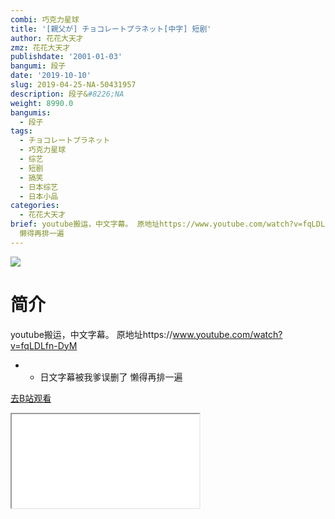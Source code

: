 ```yaml
---
combi: 巧克力星球
title: '[親父が] チョコレートプラネット[中字] 短剧'
author: 花花大天才
zmz: 花花大天才
publishdate: '2001-01-03'
bangumi: 段子
date: '2019-10-10'
slug: 2019-04-25-NA-50431957
description: 段子&#8226;NA
weight: 8990.0
bangumis:
  - 段子
tags:
  - チョコレートプラネット
  - 巧克力星球
  - 综艺
  - 短剧
  - 搞笑
  - 日本综艺
  - 日本小品
categories:
  - 花花大天才
brief: youtube搬运，中文字幕。 原地址https://www.youtube.com/watch?v=fqLDLfn-DyM - - 日文字幕被我爹误删了
  懒得再排一遍
---
```

![](https://raw.githubusercontent.com/tcgriffith/owaraisite/master/static/tmpimg/bdd6bb3685d40d13de49f0a43dd1fe719180265c.jpg.480.jpg)
# 简介  
youtube搬运，中文字幕。
原地址https://www.youtube.com/watch?v=fqLDLfn-DyM
- - 日文字幕被我爹误删了 懒得再排一遍  

[去B站观看](https://www.bilibili.com/video/av50431957/)
<div class ="resp-container"><iframe class="testiframe" src="//player.bilibili.com/player.html?aid=50431957"", scrolling="no", allowfullscreen="true" > </iframe></div> 

